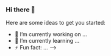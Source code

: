 ### Hi there 👋

Here are some ideas to get you started:

- 🔭 I’m currently working on ...
- 🌱 I’m currently learning ...
- ⚡ Fun fact: ...
-->
